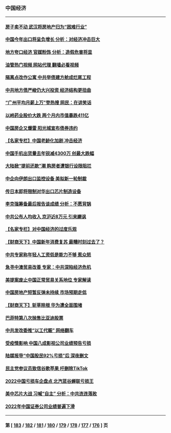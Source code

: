 ### 中国经济
---
#### [房子卖不动 武汉将房地产归为“困难行业”](../../pages/ncid283/n13925300.md?02082045) 
#### [中国今年出口将呈负增长 分析：对经济冲击巨大](../../pages/ncid283/n13924797.md?02082045) 
#### [地方夸口经济 官媒粉饰 分析：造假危害将显](../../pages/ncid283/n13924447.md?02082045) 
#### [油管热门视频 网站代理 翻墙必看视频](http://138.2.39.72:81/youtube.html?epic-marker?02082045)
#### [隔离点改作公寓 中共举债建方舱成烂尾工程](../../pages/ncid283/n13924106.md?02082045) 
#### [中共地方债严峻仍大兴投资 经济结构更扭曲](../../pages/ncid283/n13924082.md?02082045) 
#### [“广州平均月薪上万”登热搜 网民：在讲笑话](../../pages/ncid283/n13923780.md?02082045) 
#### [以岭药业股价大跌 两个月内市值暴跌411亿](../../pages/ncid283/n13923641.md?02082045) 
#### [中国房企又爆雷 阳光城宣布债券违约](../../pages/ncid283/n13923436.md?02082045) 
#### [【名家专栏】中国老龄化加剧 冲击经济](../../pages/ncid283/n13919481.md?02082045) 
#### [中国手机出货量去年锐减4300万 创最大跌幅](../../pages/ncid283/n13923358.md?02082045) 
#### [大陆掀“提前还款”潮 购房者遭银行设限阻拦](../../pages/ncid283/n13922681.md?02082045) 
#### [中企向伊朗出口监控设备 美拟新一轮制裁](../../pages/ncid283/n13922626.md?02082045) 
#### [传日本即将限制对华出口芯片制造设备](../../pages/ncid283/n13922492.md?02082045) 
#### [李克强筹备最后报告谈成绩 分析：不愿背锅](../../pages/ncid283/n13922348.md?02082045) 
#### [中共公布人均收入 京沪近8万元 引来謿讽](../../pages/ncid283/n13922312.md?02082045) 
#### [【名家专栏】对中国经济的过度乐观](../../pages/ncid283/n13921749.md?02082045) 
#### [【财商天下】中国新年消费复苏 最糟时刻过去了？](../../pages/ncid283/n13921935.md?02082045) 
#### [中共专家称年轻人工资低是能力不够 惹众怒](../../pages/ncid283/n13921285.md?02082045) 
#### [急寻中澳贸易改善 专家：中共深陷经济危机](../../pages/ncid283/n13921153.md?02082045) 
#### [美提案废止中国正常贸易关系地位 专家解读](../../pages/ncid283/n13921230.md?02082045) 
#### [中国房地产短暂反弹未持续 市场预期走低](../../pages/ncid283/n13921193.md?02082045) 
#### [【财商天下】斩草除根 华为遭全面围堵](../../pages/ncid283/n13921248.md?02082045) 
#### [巴菲特第八次抛售比亚迪股票](../../pages/ncid283/n13921227.md?02082045) 
#### [中共发改委推“以工代赈” 网络翻车](../../pages/ncid283/n13921125.md?02082045) 
#### [受疫情影响 中国八成影视公司业绩预告亏损](../../pages/ncid283/n13921199.md?02082045) 
#### [陆媒报导“中国股民92%亏损”后 深夜删文](../../pages/ncid283/n13921080.md?02082045) 
#### [民主党参议员致信谷歌苹果 吁删除TikTok](../../pages/ncid283/n13920988.md?02082045) 
#### [2022中国亏损车企盘点 北汽蓝谷蝉联亏损王](../../pages/ncid283/n13920391.md?02082045) 
#### [美中芯片大战 习喊“自主” 分析：中共连连落败](../../pages/ncid283/n13920089.md?02082045) 
#### [2022年中国证券公司业绩普遍下滑](../../pages/ncid283/n13920380.md?02082045) 

---
#### 第 [ [183](./183.md?02082045) / [182](./182.md?02082045) / [181](./181.md?02082045) / [180](./180.md?02082045) / [179](./179.md?02082045) / [178](./178.md?02082045) / [177](./177.md?02082045) / [176](./176.md?02082045) ] 页

